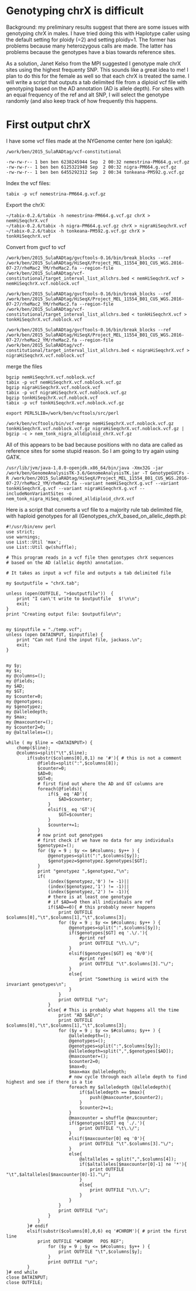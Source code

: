 # Genotyping chrX is difficult

Background: my preliminary results suggest that there are some issues with genotyping chrX in males.  I have tried doing this with Haplotype caller using the default setting for ploidy (=2) and setting ploidy=1.  The former has problems because many heterozygous calls are made.  The latter has problems because the genotypes have a bias towards reference sites.

As a solution, Janet Kelso from the MPI suggested I genotype male chrX sites using the highest frequenty SNP.  This sounds like a great idea to me!  I plan to do this for the female as well so that each chrX is treated the same. I will write a script that outputs a tab delimited file from a diploid vcf file with genotyping based on the AD annotation (AD is allele depth).  For sites with an equal frequency of the ref and alt SNP, I will select the genotype randomly (and also keep track of how frequently this happens.

# First output chrX

I have some vcf files made at the NYGenome center here (on iqaluk):
```
/work/ben/2015_SulaRADtag/vcf-constitutional
```
```
-rw-rw-r-- 1 ben ben 6238245944 Sep  2 00:32 nemestrina-PM664.g.vcf.gz
-rw-rw-r-- 1 ben ben 6125321940 Sep  2 00:32 nigra-PM664.g.vcf.gz
-rw-rw-r-- 1 ben ben 6455292312 Sep  2 00:34 tonkeana-PM592.g.vcf.gz
```
Index the vcf files:
```
tabix -p vcf nemestrina-PM664.g.vcf.gz
```
Export the chrX:

```
~/tabix-0.2.6/tabix -h nemestrina-PM664.g.vcf.gz chrX > nemHiSeqchrX.vcf 
~/tabix-0.2.6/tabix -h nigra-PM664.g.vcf.gz chrX > nigraHiSeqchrX.vcf 
~/tabix-0.2.6/tabix -h tonkeana-PM592.g.vcf.gz chrX > tonkHiSeqchrX.vcf 
```

Convert from gvcf to vcf
```
/work/ben/2015_SulaRADtag/gvcftools-0.16/bin/break_blocks --ref /work/ben/2015_SulaRADtag/HiSeqX/Project_MEL_11554_B01_CUS_WGS.2016-07-27/rheMac2_YM/rheMac2.fa --region-file /work/ben/2015_SulaRADtag/vcf-constitutional/target_interval_list_allchrs.bed < nemHiSeqchrX.vcf > nemHiSeqchrX.vcf.noblock.vcf

/work/ben/2015_SulaRADtag/gvcftools-0.16/bin/break_blocks --ref /work/ben/2015_SulaRADtag/HiSeqX/Project_MEL_11554_B01_CUS_WGS.2016-07-27/rheMac2_YM/rheMac2.fa --region-file /work/ben/2015_SulaRADtag/vcf-constitutional/target_interval_list_allchrs.bed < tonkHiSeqchrX.vcf > tonkHiSeqchrX.vcf.noblock.vcf

/work/ben/2015_SulaRADtag/gvcftools-0.16/bin/break_blocks --ref /work/ben/2015_SulaRADtag/HiSeqX/Project_MEL_11554_B01_CUS_WGS.2016-07-27/rheMac2_YM/rheMac2.fa --region-file /work/ben/2015_SulaRADtag/vcf-constitutional/target_interval_list_allchrs.bed < nigraHiSeqchrX.vcf > nigraHiSeqchrX.vcf.noblock.vcf
```
merge the files

```
bgzip nemHiSeqchrX.vcf.noblock.vcf
tabix -p vcf nemHiSeqchrX.vcf.noblock.vcf.gz
bgzip nigraHiSeqchrX.vcf.noblock.vcf
tabix -p vcf nigraHiSeqchrX.vcf.noblock.vcf.gz
bgzip tonkHiSeqchrX.vcf.noblock.vcf
tabix -p vcf tonkHiSeqchrX.vcf.noblock.vcf.gz

export PERL5LIB=/work/ben/vcftools/src/perl

/work/ben/vcftools/bin/vcf-merge nemHiSeqchrX.vcf.noblock.vcf.gz tonkHiSeqchrX.vcf.noblock.vcf.gz nigraHiSeqchrX.vcf.noblock.vcf.gz | bgzip -c > nem_tonk_nigra_alldiploid_chrX.vcf.gz
```

All of this appears to be bad because positions with no data are called as reference sites for some stupid reason.  So I am going to try again using GATK.
```
/usr/lib/jvm/java-1.8.0-openjdk.x86_64/bin/java -Xmx32G -jar /work/ben/GenomeAnalysisTK-3.6/GenomeAnalysisTK.jar -T GenotypeGVCFs -R /work/ben/2015_SulaRADtag/HiSeqX/Project_MEL_11554_B01_CUS_WGS.2016-07-27/rheMac2_YM/rheMac2.fa --variant nemHiSeqchrX.g.vcf --variant tonkHiSeqchrX.g.vcf --variant nigraHiSeqchrX.g.vcf --includeNonVariantSites -o nem_tonk_nigra_HiSeq_combined_alldiploid_chrX.vcf
```
Here is a script that converts a vcf file to a majority rule tab delimited file, with haploid genotypes for all (Genotypes_chrX_based_on_allelic_depth.pl:

```
#!/usr/bin/env perl
use strict;
use warnings;
use List::Util 'max';
use List::Util qw(shuffle);

# This program reads in a vcf file then genotypes chrX sequences
# based on the AD (allelic depth) annotation.

# It takes as input a vcf file and outputs a tab delimited file

my $outputfile = "chrX.tab";

unless (open(OUTFILE, ">$outputfile"))  {
	print "I can\'t write to $outputfile   $!\n\n";
	exit;
}
print "Creating output file: $outputfile\n";


my $inputfile = "./temp.vcf";
unless (open DATAINPUT, $inputfile) {
	print "Can not find the input file, jackass.\n";
	exit;
}


my $y;
my $x;
my @columns=();
my @fields;
my $AD;
my $GT;
my $counter=0;
my @genotypes;
my $genotypez;
my @alleledepth;
my $max;
my @maxcounter=();
my $counter2=0;
my @altalleles=();

while ( my $line = <DATAINPUT>) {
	chomp($line);
	@columns=split("\t",$line);
		if(substr($columns[0],0,1) ne '#'){ # this is not a comment
			@fields=split(":",$columns[8]);
			$counter=0;
			$AD=0;
			$GT=0;
			# first find out where the AD and GT columns are
			foreach(@fields){
				if($_ eq 'AD'){
					$AD=$counter;
				}
				elsif($_ eq 'GT'){
					$GT=$counter;
				}
				$counter+=1;
			}
			# now print out genotypes
			# first check if we have no data for any individuals
			$genotypez=();
			for ($y = 9 ; $y <= $#columns; $y++ ) {
				@genotypes=split(":",$columns[$y]);
				$genotypez=$genotypez.$genotypes[$GT];
			}
			print "genotypez ",$genotypez,"\n";
			if(
				(index($genotypez,'0') != -1)||
				(index($genotypez,'1') != -1)||
				(index($genotypez,'2') != -1)){
				# there is at least one genotype
				# if $AD==0 then all individuals are ref
				if($AD==0){ # this probably never happens
					print OUTFILE $columns[0],"\t",$columns[1],"\t",$columns[3];
					for ($y = 9 ; $y <= $#columns; $y++ ) {
						@genotypes=split(":",$columns[$y]);
						if($genotypes[$GT] eq '.\/.'){
							#print ref 
							print OUTFILE "\t\.\/";
						}
						elsif($genotypes[$GT] eq '0/0'){
							#print ref 
							print OUTFILE "\t".$columns[3]."\/";
						}
						else{
							print "Something is weird with the invariant genotypes\n";
						}
					}	
					print OUTFILE "\n";
				}
				else{ # This is probably what happens all the time
					print "AD $AD\n";
					print OUTFILE $columns[0],"\t",$columns[1],"\t",$columns[3];
					for ($y = 9 ; $y <= $#columns; $y++ ) {
						@alleledepth=();
						@genotypes=();
						@genotypes=split(":",$columns[$y]);
						@alleledepth=split(",",$genotypes[$AD]);
						@maxcounter=();
						$counter2=0;
						$max=0;
						$max=max @alleledepth;
						# now cycle through each allele depth to find highest and see if there is a tie
						foreach my $alleledepth (@alleledepth){
							if($alleledepth == $max){
								push(@maxcounter,$counter2);
							}
							$counter2+=1;
						}	
						@maxcounter = shuffle @maxcounter;
						if($genotypes[$GT] eq './.'){
							print OUTFILE "\t\.\/";
						}
						elsif($maxcounter[0] eq '0'){
							print OUTFILE "\t".$columns[3]."\/";
						}
						else{
							@altalleles = split(",",$columns[4]);
							if($altalleles[$maxcounter[0]-1] ne '*'){
								print OUTFILE "\t",$altalleles[$maxcounter[0]-1]."\/";
							}
							else{
								print OUTFILE "\t\.\/";
							}	
						}
					}
					print OUTFILE "\n";	
				}
			}
		}# endif
		elsif(substr($columns[0],0,6) eq '#CHROM'){ # print the first line
			print OUTFILE "#CHROM	POS	REF";
				for ($y = 9 ; $y <= $#columns; $y++ ) {
					print OUTFILE "\t",$columns[$y];
				}
				print OUTFILE "\n";			
		}
}# end while
close DATAINPUT;
close OUTFILE;

```
